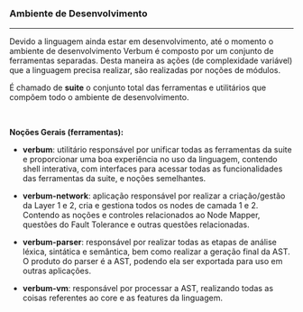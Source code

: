 ### <b>Ambiente de Desenvolvimento</b>

****

Devido a linguagem ainda estar em desenvolvimento, até o momento o ambiente de desenvolvimento Verbum é composto por um conjunto de ferramentas separadas. Desta maneira as ações (de complexidade variável) que a linguagem precisa realizar, são realizadas por noções de módulos.

É chamado de <b>suite</b> o conjunto total das ferramentas e utilitários que compõem todo o ambiente de desenvolvimento.

<br>

<b>Noções Gerais (ferramentas):</b>

- <b>verbum</b>: utilitário responsável por unificar todas as ferramentas da suite e proporcionar uma boa experiência no uso da linguagem, contendo shell interativa, com interfaces para acessar todas as funcionalidades das ferramentas da suite, e noções semelhantes.

- <b>verbum-network</b>: aplicação responsável por realizar a criação/gestão da Layer 1 e 2, cria e gestiona todos os nodes de camada 1 e 2. Contendo as noções e controles relacionados ao Node Mapper, questões do Fault Tolerance e outras questões relacionadas.

- <b>verbum-parser</b>: responsável por realizar todas as etapas de análise léxica, sintática e semântica, bem como realizar a geração final da AST. O produto do parser é a AST, podendo ela ser exportada para uso em outras aplicações.

- <b>verbum-vm</b>: responsável por processar a AST, realizando todas as coisas referentes ao core e as features da linguagem.


